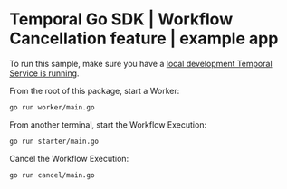 # Temporal Go SDK | Workflow Cancellation feature | example app

To run this sample, make sure you have a [local development Temporal Service is running](https://docs.temporal.io/application-development/foundations#run-a-development-temporal-service).

From the root of this package, start a Worker:

```bash
go run worker/main.go
```

From another terminal, start the Workflow Execution:

```bash
go run starter/main.go
```

Cancel the Workflow Execution:

```bash
go run cancel/main.go
```
